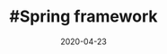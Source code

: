 ---
# Data dodania informacji o wydarzeniu
date: 2020-04-23
# Data wydarzenia
event_date: empty
title: "#Spring framework"
lokalizacja: kurs e-learningowy
prowadzacy: empty
evenea_link:
type: meetup
meetup_link: https://kursy.sages.pl/spring-masterclass/
cena: empty
slideshare:
opis:
  informacje: empty
  program: empty
  uwaga: empty
---